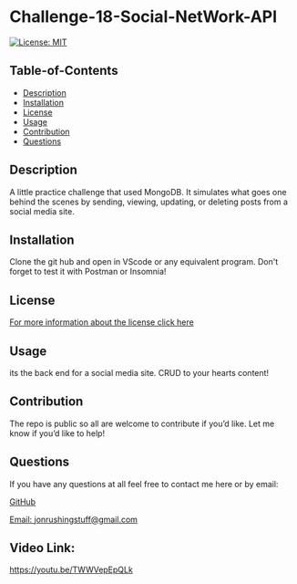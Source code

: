# Challenge-18-Social-NetWork-API
[![License: MIT](https://img.shields.io/badge/License-MIT-yellow.svg)](https://opensource.org/licenses/MIT)
  ## Table-of-Contents
  - [Description](#description)
  - [Installation](#installation)
  - [License](#license)
  - [Usage](#usage)
  - [Contribution](#contributing)
  - [Questions](#questions)
  
  ## Description <a name="description"></a>
  A little practice challenge that used MongoDB. It simulates what goes one behind the scenes by sending, viewing, updating, or deleting posts from a 
  social media site. 
  
  ## Installation <a name="installation"></a>
  Clone the git hub and open in VScode or any equivalent program. Don't forget to test it with Postman or Insomnia!
  
  ## License <a name="license"></a>
  [For more information about the license click here](https://choosealicense.com/licenses/mit/)
  
  ## Usage <a name="usage"></a>
  its the back end for a social media site. CRUD to your hearts content!
  
  ## Contribution <a name="contributing"></a>
  The repo is public so all are welcome to contribute if you’d like. Let me know if you’d like to help!
  
  ## Questions <a name="questions"></a>
  If you have any questions at all feel free to contact me here or by email:
  
  [GitHub](https://github.com/jonrushing)

  [Email: jonrushingstuff@gmail.com](mailto:jonrushingstuff@gmail.com)

  ## Video Link:

  https://youtu.be/TWWVepEpQLk
